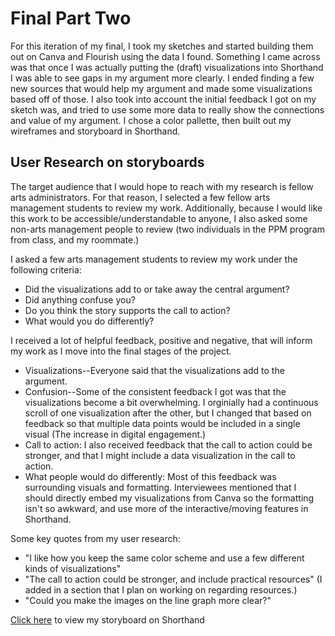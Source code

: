 # Final Part Two
For this iteration of my final, I took my sketches and started building them out on Canva and Flourish using the data I found.
Something I came across was that once I was actually putting the (draft) visualizations into Shorthand I was able to see gaps in my argument more clearly. I ended finding a few new sources that would help my argument and made some visualizations based off of those.
I also took into account the initial feedback I got on my sketch was, and tried to use some more data to really show the connections and value of my argument.
I chose a color pallette, then built out my wireframes and storyboard in Shorthand.

## User Research on storyboards
The target audience that I would hope to reach with my research is fellow arts administrators. For that reason, I selected a few fellow arts management students to review my work. Additionally, because I would like this work to be accessible/understandable to anyone, I also asked some non-arts management people to review (two individuals in the PPM program from class, and my roommate.)

I asked a few arts management students to review my work under the following criteria:
- Did the visualizations add to or take away the central argument?
- Did anything confuse you?
- Do you think the story supports the call to action?
- What would you do differently?

I received a lot of helpful feedback, positive and negative, that will inform my work as I move into the final stages of the project. 
- Visualizations--Everyone said that the visualizations add to the argument.
- Confusion--Some of the consistent feedback I got was that the visualizations become a bit overwhelming. I orginially had a continuous scroll of one visualization after the other, but I changed that based on feedback so that multiple data points would be included in a single visual (The increase in digital engagement.)
- Call to action: I also received feedback that the call to action could be stronger, and that I might include a data visualization in the call to action.
- What people would do differently: Most of this feedback was surrounding visuals and formatting. Interviewees mentioned that I should directly embed my visualizations from Canva so the formatting isn't so awkward, and use more of the interactive/moving features in Shorthand.

Some key quotes from my user research:
- "I like how you keep the same color scheme and use a few different kinds of visualizations"
- "The call to action could be stronger, and include practical resources" (I added in a section that I plan on working on regarding resources.)
- "Could you make the images on the line graph more clear?"

[Click here](https://preview.shorthand.com/20V86no6qL0z9Zip) to view my storyboard on Shorthand
